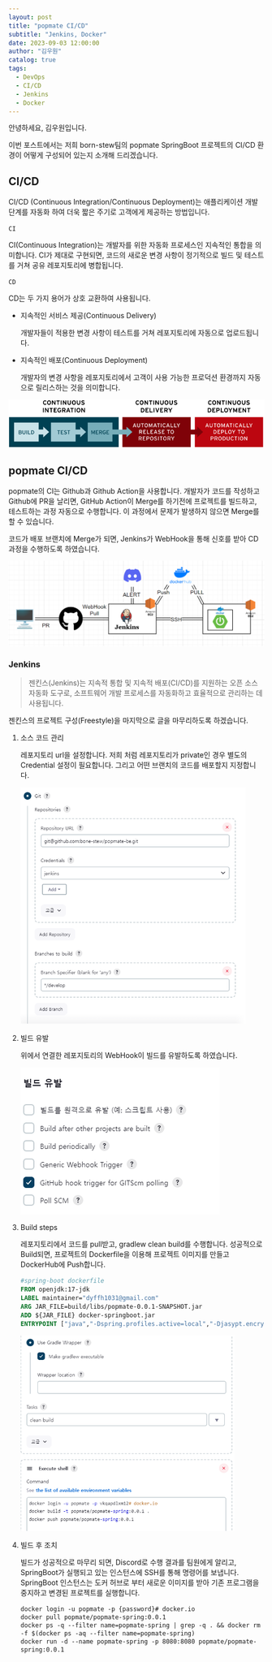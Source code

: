 ```yaml
---
layout: post
title: "popmate CI/CD"
subtitle: "Jenkins, Docker"
date: 2023-09-03 12:00:00
author: "김우원"
catalog: true
tags:
  - DevOps
  - CI/CD
  - Jenkins
  - Docker
---
```


 안녕하세요, 김우원입니다.

이번 포스트에서는 저희 born-stew팀의 popmate SpringBoot 프로젝트의 CI/CD 환경이 어떻게 구성되어 있는지 소개해 드리겠습니다.

## CI/CD

CI/CD (Continuous Integration/Continuous Deployment)는 애플리케이션 개발 단계를 자동화 하여 더욱 짧은 주기로 고객에게 제공하는 방법입니다. 

`CI`

CI(Continuous Integration)는 개발자를 위한 자동화 프로세스인 지속적인 통합을 의미합니다. CI가 제대로 구현되면, 코드의 새로운 변경 사항이 정기적으로 빌드 및 테스트를 거쳐 공유 레포지토리에 병합됩니다. 

`CD`

CD는 두 가지 용어가 상호 교환하여 사용됩니다.

- 지속적인 서비스 제공(Continuous Delivery) 

  개발자들이 적용한 변경 사항이 테스트를 거쳐 레포지토리에 자동으로 업로드됩니다.

- 지속적인 배포(Continuous Deployment)

  개발자의 변경 사항을 레포지토리에서 고객이 사용 가능한 프로덕션 환경까지 자동으로 릴리스하는 것을 의미합니다.

![CI/CD Flow](..\img\ci-cd-flow-desktop.png)

## popmate CI/CD

popmate의 CI는 Github과 Github Action을 사용합니다.
개발자가 코드를 작성하고 Github에 PR을 날리면, GitHub Action이 Merge를 하기전에 프로젝트를 빌드하고, 테스트하는 과정 자동으로 수행합니다.
이 과정에서 문제가 발생하지 않으면 Merge를 할 수 있습니다.

코드가 배포 브랜치에 Merge가 되면, Jenkins가 WebHook을 통해 신호를 받아 CD 과정을 수행하도록 하였습니다.

![image-20230903233506309](..\img\image-20230903233506309.png)

### Jenkins 

> 젠킨스(Jenkins)는 지속적 통합 및 지속적 배포(CI/CD)를 지원하는 오픈 소스 자동화 도구로, 소프트웨어 개발 프로세스를 자동화하고 효율적으로 관리하는 데 사용됩니다.

젠킨스의 프로젝트 구성(Freestyle)을 마지막으로 글을 마무리하도록 하겠습니다.

1. 소스 코드 관리

   레포지토리 url을 설정합니다. 저희 처럼 레포지토리가 private인 경우 별도의 Credential 설정이 필요합니다. 
   그리고 어떤 브랜치의 코드를 배포할지 지정합니다.

   <img src="..\img\image-20230903225944119.png" alt="image-20230903225944119" style="zoom:67%;" />

2. 빌드 유발

   위에서 연결한 레포지토리의 WebHook이 빌드를 유발하도록 하였습니다.

   ![image-20230903230253329](..\img\image-20230903230253329.png)

3. Build steps

   레포지토리에서 코드를 pull받고, gradlew clean build를 수행합니다. 
   성공적으로 Build되면, 프로젝트의 Dockerfile을 이용해 프로젝트 이미지를 만들고 DockerHub에 Push합니다.

   ```dockerfile
   #spring-boot dockerfile
   FROM openjdk:17-jdk
   LABEL maintainer="dyffh1031@gmail.com"
   ARG JAR_FILE=build/libs/popmate-0.0.1-SNAPSHOT.jar
   ADD ${JAR_FILE} docker-springboot.jar
   ENTRYPOINT ["java","-Dspring.profiles.active=local","-Djasypt.encryptor.password={password}","-jar","/docker-springboot.jar"]
   ```

   

   <img src="..\img\image-20230903230815003.png" alt="image-20230903230815003" style="zoom:67%;" />

4. 빌드 후 조치

   빌드가 성공적으로 마무리 되면, Discord로 수행 결과를 팀원에게 알리고, SpringBoot가 실행되고 있는 인스턴스에 SSH를 통해 명령어를 보냅니다.
   SpringBoot 인스턴스는 도커 허브로 부터 새로운 이미지를 받아 기존 프로그램을 중지하고 변경된 프로젝트를 실행합니다.

   ```shell
   docker login -u popmate -p {password}# docker.io
   docker pull popmate/popmate-spring:0.0.1
   docker ps -q --filter name=popmate-spring | grep -q . && docker rm -f $(docker ps -aq --filter name=popmate-spring)
   docker run -d --name popmate-spring -p 8080:8080 popmate/popmate-spring:0.0.1
   ```
